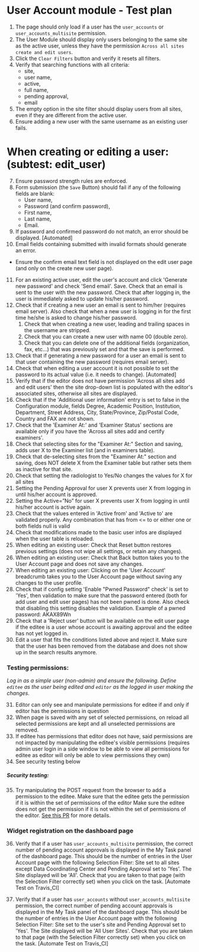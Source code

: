 User Account module - Test plan
===============================

1. The page should only load if a user has the `user_accounts` or `user_accounts_multisite` permission.
2. The User Module should display only users belonging to the same site as the active user, unless they have the permission `Across all sites create and edit users`.
3. Click the `Clear Filters` button and verify it resets all filters.
4. Verify that searching functions with all criteria: 
    * site, 
    * user name, 
    * active, 
    * full name, 
    * pending approval, 
    * email
5. The empty option in the site filter should display users from all sites, even if they are different from the active user.
6. Ensure adding a new user with the same username as an existing user fails.

When creating or editing a user: (subtest: edit_user)
========================================================

7. Ensure password strength rules are enforced.
8. Form submission (the `Save` Button) should fail if any of the following fields are blank:
      - User name,
      - Password (and confirm password),
      - First name,
      - Last name,
      - Email.
9. If password and confirmed password do not match, an error should be displayed. [Automated]
10. Email fields containing submitted with invalid formats should generate an error. 
     
* Ensure the confirm email text field is not displayed on the edit user page (and only on the create new user page).

11. For an existing active user, edit the user's account and click 'Generate new password' and check 'Send email'.
    Save. Check that an email is sent to the user with the new password. 
    Check that after logging in, the user is immediately asked to update his/her password.
12. Check that if creating a new user an email is sent to him/her (requires email server). Also check that when a new
    user is logging in for the first time he/she is asked to change his/her password.
    1. Check that when creating a new user, leading and trailing spaces in the username are stripped.
    2. Check that you can create a new user with name 00 (double zero).
    3. Check that you can delete one of the additional fields (organization, fax, etc...) that was previously set and that the save is performed.
13. Check that if generating a new password for a user an email is sent to that user containing the new password (requires
    email server).
14. Check that when editing a user account it is not possible to set the password to its actual value (i.e. it needs to change). [Automated]
15. Verify that if the editor does not have permission 'Across all sites add and edit users' then the site drop-down list is populated with
    the editor's associated sites, otherwise all sites are displayed.
16. Check that if the 'Additional user information' entry is set to false in the Configuration module, fields Degree,
    Academic Position, Institution, Department, Street Address, City, State/Province, Zip/Postal Code, Country and 
    FAX are not shown.
17. Check that the 'Examiner At:' and 'Examiner Status' sections are available only if you have the 'Across all sites add and certify examiners'.
18. Check that selecting sites for the "Examiner At:" Section and saving, adds user X to the Examiner list (and in examiners table).
19. Check that de-selecting sites from the "Examiner At:" section and saving, does NOT delete X from the Examiner table but rather sets them as inactive for that site.
20. Check that setting the radiologist to Yes/No changes the values for X for all sites
21. Setting the Pending Approval for user X prevents user X from logging in until his/her account is approved.
22. Setting the Active=”No” for user X prevents user X from logging in until his/her account is active again.
23. Check that the values entered in 'Active from' and 'Active to' are validated properly. Any combination that has from <= to or either one or both fields null is valid
24. Check that modifications made to the basic user infos are displayed when the user table is reloaded.
25. When editing an existing user: Check that Reset button restores previous settings (does not wipe all settings, or
    retain any changes).
26. When editing an existing user: Check that Back button takes you to the User Account page and does not save any
    changes. 
27. When editing an existing user: Clicking on the 'User Account' breadcrumb takes you to the User Account page
    without saving any changes to the user profile.
28. Check that if config setting 'Enable "Pwned Password" check' is set to 'Yes', then validation to make sure that the password
    entered (both for add user and edit user pages) has not been pwned is done. Also check that disabling this setting disables the 
    validation. Example of a pwned password: AKAX89Wn
29. Check that a 'Reject user' button will be available on the edit user page if the editee is a user whose account is awaiting approval and the editee
    has not yet logged in.
30. Edit a user that fits the conditions listed above and reject it. Make sure that the user has been removed from the database and does not show up in
    the search results anymore.
    
### Testing permissions:
*Log in as a simple user (non-admin) and ensure the following. Define `editee` as the user being edited and `editor` as the logged in user making the changes.*

31. Editor can only see and manipulate permissions for editee if and only if editor has the permissions in question
32. When page is saved with any set of selected permissions, on reload all selected permissions are kept and all unselected permissions are removed.
33. If editee has permissions that editor does not have, said permissions are not impacted by manipulating the editee's visible permissions (requires admin user login in a side window to be able to view all permissions for editee as editor will only be able to view permissions they own)
34. See security testing below

##### Security testing:

35. Try manipulating the POST request from the browser to add a permission to the editee. Make sure that the editee gets the permission if it is within the set of permissions of the editor Make sure the editee does not get the permission if it is not within the set of permissions of the editor. [See this PR](https://github.com/aces/Loris/pull/3818#issuecomment-408882440) for more details.

### Widget registration on the dashboard page

36. Verify that if a user has `user_accounts_multisite` permission, the correct number of pending account approvals is displayed in the My Task panel of the dashboard page. This should be the number of entries in the User Account page with the following Selection Filter: Site set to all sites except Data Coordinating Center and Pending Approval set to 'Yes'. The Site displayed will be 'All'. Check that you are taken to that page (with the Selection Filter correctly set) when you click on the task.
    [Automate Test on Travis_CI]

37. Verify that if a user has `user_accounts` without `user_accounts_multisite` permission, the correct number of pending account approvals is displayed in the My Task panel of the dashboard page. This should be the number of entries in the User Account page with the following Selection Filter: Site set to the user's site and Pending Approval set to 'Yes'. The Site displayed will be 'All User Sites'. Check that you are taken to that page (with the Selection Filter correctly set) when you click on the task.
    [Automate Test on Travis_CI]

